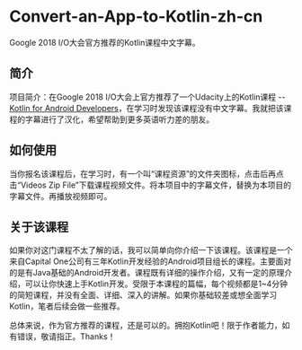 # Convert-an-App-to-Kotlin-zh-cn

Google 2018 I/O大会官方推荐的Kotlin课程中文字幕。

## 简介

项目简介：在Google 2018 I/O大会上官方推荐了一个Udacity上的Kotlin课程 -- [Kotlin for Android Developers](https://cn.udacity.com/course/kotlin-for-android-developers--ud888)，在学习时发现该课程没有中文字幕。我就把该课程的字幕进行了汉化，希望帮助到更多英语听力差的朋友。

## 如何使用

当你报名该课程后，在学习时，有一个叫“课程资源”的文件夹图标，点击后再点击“Videos Zip File”下载课程视频文件。将本项目中的字幕文件，替换为本项目的字幕文件。再播放视频即可。

## 关于该课程

如果你对这门课程不太了解的话，我可以简单向你介绍一下该课程。该课程是一个来自Capital One公司有三年Kotlin开发经验的Android项目组长的课程。主要面对的是有Java基础的Android开发者。课程既有详细的操作介绍，又有一定的原理介绍，可以让你快速上手Kotlin开发。受限于本课程的篇幅，每个视频都是1~4分钟的简短课程，并没有全面、详细、深入的讲解。如果你基础较差或想全面学习Kotlin，笔者后续会做一些推荐。

总体来说，作为官方推荐的课程，还是可以的。拥抱Kotlin吧！限于作者能力，如有错误，敬请指正。Thanks！